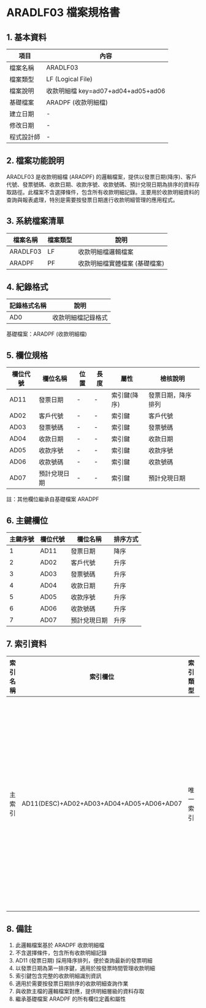 # ARADLF03 檔案規格書

## 1. 基本資料

| 項目 | 內容 |
|------|------|
| 檔案名稱 | ARADLF03 |
| 檔案類型 | LF (Logical File) |
| 檔案說明 | 收款明細檔 key=ad07+ad04+ad05+ad06 |
| 基礎檔案 | ARADPF (收款明細檔) |
| 建立日期 | - |
| 修改日期 | - |
| 程式設計師 | - |

## 2. 檔案功能說明

ARADLF03 是收款明細檔 (ARADPF) 的邏輯檔案，提供以發票日期(降序)、客戶代號、發票號碼、收款日期、收款序號、收款號碼、預計兌現日期為排序的資料存取路徑。此檔案不含選擇條件，包含所有收款明細記錄。主要用於收款明細資料的查詢與報表處理，特別是需要按發票日期進行收款明細管理的應用程式。

## 3. 系統檔案清單

| 檔案名稱 | 檔案類型 | 說明 |
|----------|----------|------|
| ARADLF03 | LF | 收款明細檔邏輯檔案 |
| ARADPF | PF | 收款明細檔實體檔案 (基礎檔案) |

## 4. 紀錄格式

| 記錄格式名稱 | 說明 |
|--------------|------|
| AD0 | 收款明細檔記錄格式 |

基礎檔案：ARADPF (收款明細檔)

## 5. 欄位規格

| 欄位代號 | 欄位名稱 | 位置 | 長度 | 屬性 | 檢核說明 |
|----------|----------|------|------|------|----------|
| AD11 | 發票日期 | - | - | 索引鍵(降序) | 發票日期，降序排列 |
| AD02 | 客戶代號 | - | - | 索引鍵 | 客戶代號 |
| AD03 | 發票號碼 | - | - | 索引鍵 | 發票號碼 |
| AD04 | 收款日期 | - | - | 索引鍵 | 收款日期 |
| AD05 | 收款序號 | - | - | 索引鍵 | 收款序號 |
| AD06 | 收款號碼 | - | - | 索引鍵 | 收款號碼 |
| AD07 | 預計兌現日期 | - | - | 索引鍵 | 預計兌現日期 |

註：其他欄位繼承自基礎檔案 ARADPF

## 6. 主鍵欄位

| 主鍵序號 | 欄位代號 | 欄位名稱 | 排序方式 |
|----------|----------|----------|----------|
| 1 | AD11 | 發票日期 | 降序 |
| 2 | AD02 | 客戶代號 | 升序 |
| 3 | AD03 | 發票號碼 | 升序 |
| 4 | AD04 | 收款日期 | 升序 |
| 5 | AD05 | 收款序號 | 升序 |
| 6 | AD06 | 收款號碼 | 升序 |
| 7 | AD07 | 預計兌現日期 | 升序 |

## 7. 索引資料

| 索引名稱 | 索引欄位 | 索引類型 | 說明 |
|----------|----------|----------|------|
| 主索引 | AD11(DESC)+AD02+AD03+AD04+AD05+AD06+AD07 | 唯一索引 | 提供以發票日期(降序)、客戶、發票、收款日期、序號、號碼、預計兌現日期排序的存取路徑 |

## 8. 備註

1. 此邏輯檔案基於 ARADPF 收款明細檔
2. 不含選擇條件，包含所有收款明細記錄
3. AD11 (發票日期) 採用降序排列，便於查詢最新的發票明細
4. 以發票日期為第一排序鍵，適用於按發票時間管理收款明細
5. 索引鍵包含完整的收款明細識別資訊
6. 適用於需要按發票日期排序的收款明細查詢作業
7. 與收款主檔的邏輯檔案對應，提供明細層級的資料存取
8. 繼承基礎檔案 ARADPF 的所有欄位定義和屬性 